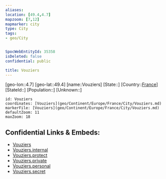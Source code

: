 ```yaml
---
aliases: 
location: [49.4,4.7]
mapzoom: [7,12] 
mapmarker: city 
type: City
tags:
- geo/City


SpocWebEntityId: 35358
isDeleted: false
confidential: public

title: Vouziers
---
```

[geo-lon::4.7]
[geo-lat::49.4]
[name::Vouziers]
[State::]
[Country::[France](geo/Continent/Europe/France.md)]
[StateId::]
[Population::]
[Unknown::]


```leaflet
id: Vouziers
coordinates: [Vouziers](geo/Continent/Europe/France/City/Vouziers.md)
markerFile: [Vouziers](geo/Continent/Europe/France/City/Vouziers.md)
defaultZoom: 11 
maxZoom: 18
```


## Confidential Links & Embeds: 
- [Vouziers](../../../../../../_public/geo/Continent/Europe/France/City/Vouziers.md) 
- [Vouziers.internal](../../../../../../_internal/geo/Continent/Europe/France/City/Vouziers.internal.md) 
- [Vouziers.protect](../../../../../../_protect/geo/Continent/Europe/France/City/Vouziers.protect.md) 
- [Vouziers.private](../../../../../../_private/geo/Continent/Europe/France/City/Vouziers.private.md) 
- [Vouziers.personal](../../../../../../_personal/geo/Continent/Europe/France/City/Vouziers.personal.md) 
- [Vouziers.secret](../../../../../../_secret/geo/Continent/Europe/France/City/Vouziers.secret.md) 
